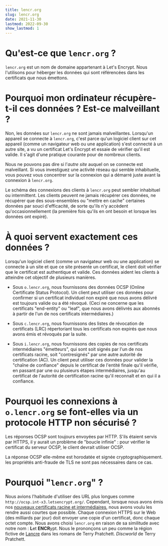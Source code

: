 ```yaml
---
title: lencr.org
slug: lencr.org
date: 2021-11-30
lastmod: 2022-09-30
show_lastmod: 1
---
```



# Qu'est-ce que `lencr.org` ?

`lencr.org` est un nom de domaine appartenant à Let's Encrypt. Nous l'utilisons pour héberger les données qui sont référencées dans les certificats que nous émettons.

# Pourquoi mon ordinateur récupère-t-il ces données ? Est-ce malveillant ?

Non, les données sur `lencr.org` ne sont jamais malveillantes. Lorsqu'un appareil se connecte à `lencr.org`, c'est parce qu'un logiciel client sur cet appareil (comme un navigateur web ou une application) s'est connecté à un autre site, a vu un certificat Let's Encrypt et essaie de vérifier qu'il est valide. Il s'agit d'une pratique courante pour de nombreux clients.

Nous ne pouvons pas dire si l'*autre site* auquel on se connecte est malveillant. Si vous investiguez une activité réseau qui semble inhabituelle, vous pouvez vous concentrer sur la connexion qui a démarré juste avant la connexion à `lencr.org`.

Le schéma des connexions des clients à `lencr.org` peut sembler inhabituel ou intermittent. Les clients peuvent ne jamais récupérer ces données, ne récupérer que des sous-ensembles ou "mettre en cache" certaines données par souci d'efficacité, de sorte qu'ils n'y accèdent qu'occasionnellement (la première fois qu'ils en ont besoin et lorsque les données ont expiré).

# À quoi servent exactement ces données ?

Lorsqu'un logiciel client (comme un navigateur web ou une application) se connecte à un site et que ce site présente un certificat, le client doit vérifier que le certificat est authentique et valide. Ces données aident les clients à atteindre cet objectif de plusieurs manières.

* Sous `o.lencr.org`, nous fournissons des données OCSP (Online Certificate Status Protocol). Un client peut utiliser ces données pour confirmer si un certificat individuel non expiré que nous avons délivré est toujours valide ou a été révoqué. (Ceci ne concerne que les certificats "end-entity" ou "leaf", que nous avons délivrés aux abonnés à partir de l'un de nos certificats intermédiaires.)

* Sous `c.lencr.org`, nous fournissons des listes de révocation de certificats (LRC) répertoriant tous les certificats non expirés que nous avons émis et révoqués par la suite.

* Sous `i.lencr.org`, nous fournissons des copies de nos certificats intermédiaires "émetteurs", qui sont soit signés par l'un de nos certificats racine, soit "contresignés" par une autre autorité de certification (AC). Un client peut utiliser ces données pour valider la "chaîne de confiance" depuis le certificat de l'entité finale qu'il vérifie, en passant par une ou plusieurs étapes intermédiaires, jusqu'au certificat de l'autorité de certification racine qu'il reconnaît et en qui il a confiance.

# Pourquoi les connexions à `o.lencr.org` se font-elles via un protocole HTTP non sécurisé ?

Les réponses OCSP sont toujours envoyées par HTTP. S'ils étaient servis par HTTPS, il y aurait un problème de "boucle infinie" : pour vérifier le certificat du serveur OCSP, le client devrait utiliser OCSP.

La réponse OCSP elle-même est horodatée et signée cryptographiquement. les propriétés anti-fraude de TLS ne sont pas nécessaires dans ce cas.

# Pourquoi "`lencr.org`" ?

Nous avions l'habitude d'utiliser des URL plus longues comme `http://ocsp.int-x3.letsencrypt.org/`. Cependant, lorsque nous avons émis nos [nouveaux certificats racine et intermédiaires][1], nous avons voulu les rendre aussi courtes que possible. Chaque connexion HTTPS sur le Web (des milliards par jour) doit envoyer une copie d'un certificat, donc chaque octet compte. Nous avons choisi `lencr.org` en raison de sa similitude avec notre nom : **L**et **ENCR**ypt. Nous le prononçons un peu comme la région fictive de [Lancre][] dans les romans de Terry Pratchett. _Discworld_ de Terry Pratchett.

[1]: https://letsencrypt.org/2020/09/17/new-root-and-intermediates.html
[Lancre]: https://wiki.lspace.org/Lancre
